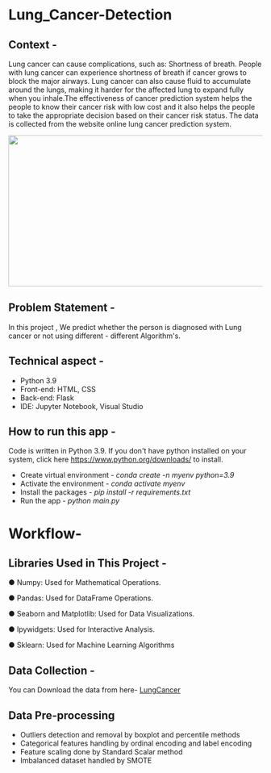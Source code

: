 # Lung_Cancer-Detection
## Context -
Lung cancer can cause complications, such as: Shortness of breath. People with lung cancer can experience shortness of breath if cancer grows to block the major airways. Lung cancer can also cause fluid to accumulate around the lungs, making it harder for the affected lung to expand fully when you inhale.The effectiveness of cancer prediction system helps the people to know their cancer risk with low cost and it also helps the people to take the appropriate decision based on their cancer risk status. The data is collected from the website online lung cancer prediction system.


<img align = "center" height = "300" width = "700" src = "https://repository-images.githubusercontent.com/474572546/d2b783f4-a08f-4b2a-b26b-4989404f9304">

## Problem Statement -
In this project , We predict whether the person is diagnosed with Lung cancer or not using different - different Algorithm's.

## Technical aspect -
*  Python 3.9
*	Front-end: HTML, CSS
*	Back-end: Flask
*	IDE: Jupyter Notebook, Visual Studio

## How to run this app -
Code is written in Python 3.9. If you don't have python installed on your system, click here https://www.python.org/downloads/ to install.
* Create virtual environment - *conda create -n myenv python=3.9*
*	Activate the environment - *conda activate myenv*
*	Install the packages - *pip install -r requirements.txt*
*	Run the app - *python main.py*

# Workflow-
## Libraries Used in This Project - 
   
● Numpy: Used for Mathematical Operations.

● Pandas: Used for DataFrame Operations.

● Seaborn and Matplotlib: Used for Data Visualizations.

● Ipywidgets: Used for Interactive Analysis.

● Sklearn: Used for Machine Learning Algorithms

 ## Data Collection -
   You can Download the data from here- [LungCancer](https://www.kaggle.com/datasets/sakshi20008/survey-lung-cancer-prediction)
   
 ## Data Pre-processing
*	Outliers detection and removal by boxplot and percentile methods
*	Categorical features handling by ordinal encoding and label encoding
*	Feature scaling done by Standard Scalar method
*	Imbalanced dataset handled by SMOTE


